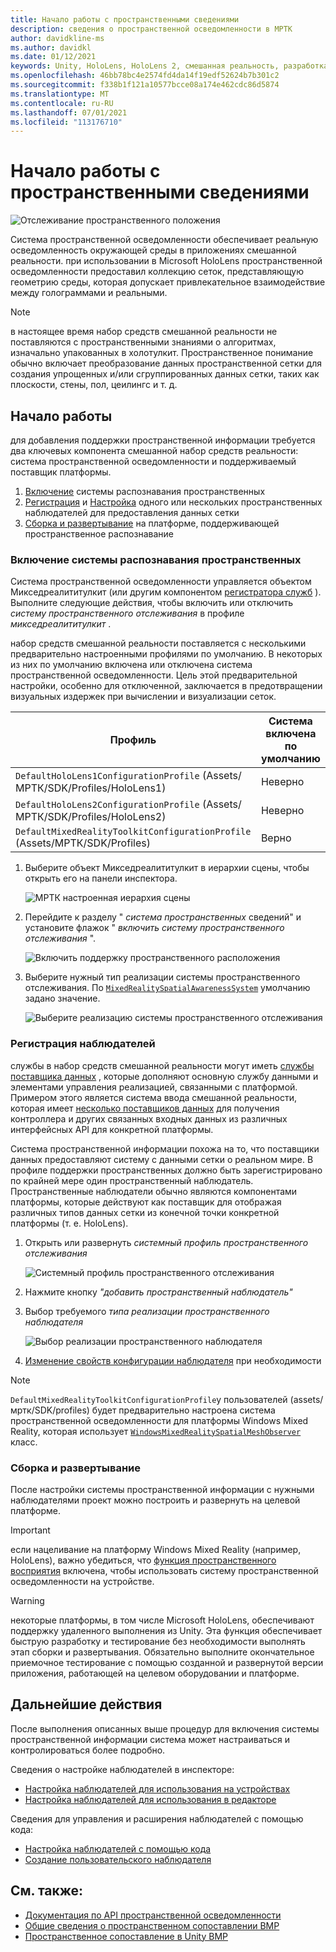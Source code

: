 ```yaml
---
title: Начало работы с пространственными сведениями
description: сведения о пространственной осведомленности в МРТК
author: davidkline-ms
ms.author: davidkl
ms.date: 01/12/2021
keywords: Unity, HoloLens, HoloLens 2, смешанная реальность, разработка, MRTK
ms.openlocfilehash: 46bb78bc4e2574fd4da14f19edf52624b7b301c2
ms.sourcegitcommit: f338b1f121a10577bcce08a174e462cdc86d5874
ms.translationtype: MT
ms.contentlocale: ru-RU
ms.lasthandoff: 07/01/2021
ms.locfileid: "113176710"
---
```

# <a name="spatial-awareness-getting-started"></a>Начало работы с пространственными сведениями

![Отслеживание пространственного положения](../images/spatial-awareness/MRTK_SpatialAwareness_Main.png)

Система пространственной осведомленности обеспечивает реальную осведомленность окружающей среды в приложениях смешанной реальности. при использовании в Microsoft HoloLens пространственной осведомленности предоставил коллекцию сеток, представляющую геометрию среды, которая допускает привлекательное взаимодействие между голограммами и реальными.

> [!NOTE]
> в настоящее время набор средств смешанной реальности не поставляются с пространственными знаниями о алгоритмах, изначально упакованных в холотулкит. Пространственное понимание обычно включает преобразование данных пространственной сетки для создания упрощенных и/или сгруппированных данных сетки, таких как плоскости, стены, пол, цеилингс и т. д.

## <a name="getting-started"></a>Начало работы

для добавления поддержки пространственной информации требуется два ключевых компонента смешанной набор средств реальности: система пространственной осведомленности и поддерживаемый поставщик платформы.

1. [Включение](#enable-the-spatial-awareness-system) системы распознавания пространственных
2. [Регистрация](#register-observers) и [Настройка](configuring-spatial-awareness-mesh-observer.md) одного или нескольких пространственных наблюдателей для предоставления данных сетки
3. [Сборка и развертывание](#build-and-deploy) на платформе, поддерживающей пространственное распознавание

### <a name="enable-the-spatial-awareness-system"></a>Включение системы распознавания пространственных

Система пространственной осведомленности управляется объектом Микседреалититулкит (или другим компонентом [регистратора служб](xref:Microsoft.MixedReality.Toolkit.IMixedRealityServiceRegistrar) ). Выполните следующие действия, чтобы включить или отключить *систему пространственного отслеживания* в профиле *микседреалититулкит* .

набор средств смешанной реальности поставляется с несколькими предварительно настроенными профилями по умолчанию. В некоторых из них по умолчанию включена или отключена система пространственной осведомленности. Цель этой предварительной настройки, особенно для отключенной, заключается в предотвращении визуальных издержек при вычислении и визуализации сеток.

| Профиль | Система включена по умолчанию |
| --- | --- |
| `DefaultHoloLens1ConfigurationProfile` (Assets/МРТК/SDK/Profiles/HoloLens1) | Неверно |
| `DefaultHoloLens2ConfigurationProfile` (Assets/МРТК/SDK/Profiles/HoloLens2) | Неверно |
| `DefaultMixedRealityToolkitConfigurationProfile` (Assets/МРТК/SDK/Profiles) | Верно |

1. Выберите объект Микседреалититулкит в иерархии сцены, чтобы открыть его на панели инспектора.

    ![МРТК настроенная иерархия сцены](../images/MRTK_ConfiguredHierarchy.png)

1. Перейдите к разделу " *система пространственных* сведений" и установите флажок " *включить систему пространственного отслеживания* ".

    ![Включить поддержку пространственного расположения](../images/spatial-awareness/MRTKConfig_SpatialAwareness.png)

1. Выберите нужный тип реализации системы пространственного отслеживания. По [`MixedRealitySpatialAwarenessSystem`](xref:Microsoft.MixedReality.Toolkit.SpatialAwareness.MixedRealitySpatialAwarenessSystem) умолчанию задано значение.

    ![Выберите реализацию системы пространственного отслеживания](../images/spatial-awareness/SpatialAwarenessSelectSystemType.png)

### <a name="register-observers"></a>Регистрация наблюдателей

службы в набор средств смешанной реальности могут иметь [службы поставщика данных](../../architecture/systems-extensions-providers.md) , которые дополняют основную службу данными и элементами управления реализацией, связанными с платформой. Примером этого является система ввода смешанной реальности, которая имеет [несколько поставщиков данных](../input/input-providers.md) для получения контроллера и других связанных входных данных из различных интерфейсных API для конкретной платформы.

Система пространственной информации похожа на то, что поставщики данных предоставляют систему с данными сетки о реальном мире. В профиле поддержки пространственных должно быть зарегистрировано по крайней мере один пространственный наблюдатель. Пространственные наблюдатели обычно являются компонентами платформы, которые действуют как поставщик для отображая различных типов данных сетки из конечной точки конкретной платформы (т. е. HoloLens).

1. Открыть или развернуть *системный профиль пространственного отслеживания*

    ![Системный профиль пространственного отслеживания](../images/spatial-awareness/SpatialAwarenessProfile.png)

1. Нажмите кнопку *"добавить пространственный наблюдатель"*
1. Выбор требуемого *типа реализации пространственного наблюдателя*

    ![Выбор реализации пространственного наблюдателя](../images/spatial-awareness/SpatialAwarenessSelectObserver.png)

1. [Изменение свойств конфигурации наблюдателя](configuring-spatial-awareness-mesh-observer.md) при необходимости

> [!NOTE]
> `DefaultMixedRealityToolkitConfigurationProfile`у пользователей (assets/мртк/SDK/profiles) будет предварительно настроена система пространственной осведомленности для платформы Windows Mixed Reality, которая использует [`WindowsMixedRealitySpatialMeshObserver`](xref:Microsoft.MixedReality.Toolkit.WindowsMixedReality.SpatialAwareness.WindowsMixedRealitySpatialMeshObserver) класс.

### <a name="build-and-deploy"></a>Сборка и развертывание

После настройки системы пространственной информации с нужными наблюдателями проект можно построить и развернуть на целевой платформе.

> [!IMPORTANT]
> если нацеливание на платформу Windows Mixed Reality (например, HoloLens), важно убедиться, что [функция пространственного восприятия](/windows/mixed-reality/spatial-mapping-in-unity) включена, чтобы использовать систему пространственной осведомленности на устройстве.

> [!WARNING]
> некоторые платформы, в том числе Microsoft HoloLens, обеспечивают поддержку удаленного выполнения из Unity. Эта функция обеспечивает быструю разработку и тестирование без необходимости выполнять этап сборки и развертывания. Обязательно выполните окончательное приемочное тестирование с помощью созданной и развернутой версии приложения, работающей на целевом оборудовании и платформе.

## <a name="next-steps"></a>Дальнейшие действия

После выполнения описанных выше процедур для включения системы пространственной информации система может настраиваться и контролироваться более подробно.

Сведения о настройке наблюдателей в инспекторе:

- [Настройка наблюдателей для использования на устройствах](configuring-spatial-awareness-mesh-observer.md)
- [Настройка наблюдателей для использования в редакторе](spatial-object-mesh-observer.md)

Сведения для управления и расширения наблюдателей с помощью кода:

- [Настройка наблюдателей с помощью кода](usage-guide.md)
- [Создание пользовательского наблюдателя](create-data-provider.md)

## <a name="see-also"></a>См. также:

- [Документация по API пространственной осведомленности](xref:Microsoft.MixedReality.Toolkit.SpatialAwareness)
- [Общие сведения о пространственном сопоставлении ВМР](/windows/mixed-reality/spatial-mapping)
- [Пространственное сопоставление в Unity ВМР](/windows/mixed-reality/spatial-mapping-in-unity)
